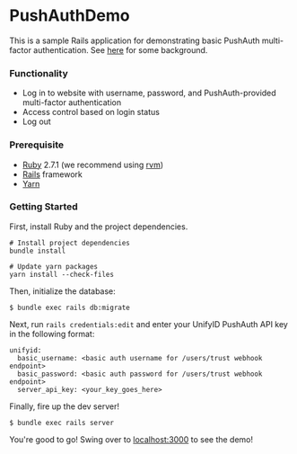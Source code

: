 # PushAuthDemo

This is a sample Rails application for demonstrating basic PushAuth multi-factor authentication.
See [here](https://blog.unify.id/2020/07/17/the-power-of-pushauth/) for some background.

### Functionality

- Log in to website with username, password, and PushAuth-provided multi-factor authentication
- Access control based on login status
- Log out

### Prerequisite
* [Ruby](https://www.ruby-lang.org/en/documentation/installation/) 2.7.1 (we recommend using [rvm](https://rvm.io/))
* [Rails](https://rubyonrails.org/) framework
* [Yarn](https://classic.yarnpkg.com/en/docs/install/)

### Getting Started

First, install Ruby and the project dependencies.

```
# Install project dependencies
bundle install

# Update yarn packages
yarn install --check-files
```

Then, initialize the database:

```
$ bundle exec rails db:migrate
```


Next, run `rails credentials:edit` and enter your UnifyID PushAuth API key in the following format:

```
unifyid:
  basic_username: <basic auth username for /users/trust webhook endpoint>
  basic_password: <basic auth password for /users/trust webhook endpoint>
  server_api_key: <your_key_goes_here>
```

Finally, fire up the dev server!

```
$ bundle exec rails server
```

You're good to go! Swing over to [localhost:3000](http://localhost:3000/) to see the demo!
